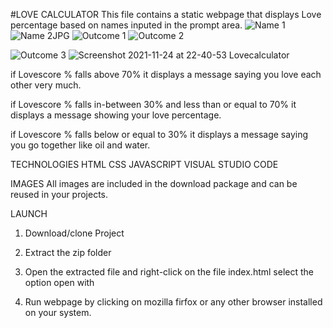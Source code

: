 #LOVE CALCULATOR
This file contains a static webpage that displays Love percentage based on names inputed in the prompt area.
![Name 1](https://user-images.githubusercontent.com/59982887/143325374-08c66f3d-653f-4611-ac28-2e72392b8698.JPG)
![Name 2JPG](https://user-images.githubusercontent.com/59982887/143325378-88ab9197-e3b1-48d6-a996-4be0aa837f03.JPG)
![Outcome 1](https://user-images.githubusercontent.com/59982887/143325383-dac79b8e-d9ef-4115-8e31-29f8f85cd73e.JPG)
![Outcome 2](https://user-images.githubusercontent.com/59982887/143325388-d052c9f7-7076-46ca-942d-d7f5857b939a.JPG)

![Outcome 3](https://user-images.githubusercontent.com/59982887/143325392-64ebcd8e-733e-417d-943e-42418e9db18e.JPG)
![Screenshot 2021-11-24 at 22-40-53 Lovecalculator](https://user-images.githubusercontent.com/59982887/143325396-d60d9f36-d587-4add-a510-ec8fd5fd7da2.png)

if Lovescore % falls above 70%
it displays a message saying you love each other very much.

if Lovescore % falls in-between 30% and less than or equal to 70%
it displays a message showing your love percentage.

if Lovescore % falls below or equal to 30%
it displays a message saying you go together like oil and water.

TECHNOLOGIES 
HTML
CSS
JAVASCRIPT
VISUAL STUDIO CODE


IMAGES
All images are included in the download package and can be reused in your projects. 

LAUNCH
1. Download/clone Project

2. Extract the zip folder

3. Open the extracted file and right-click on the file index.html select the option open with

4. Run webpage by clicking on mozilla firfox or any other browser installed on your system.




